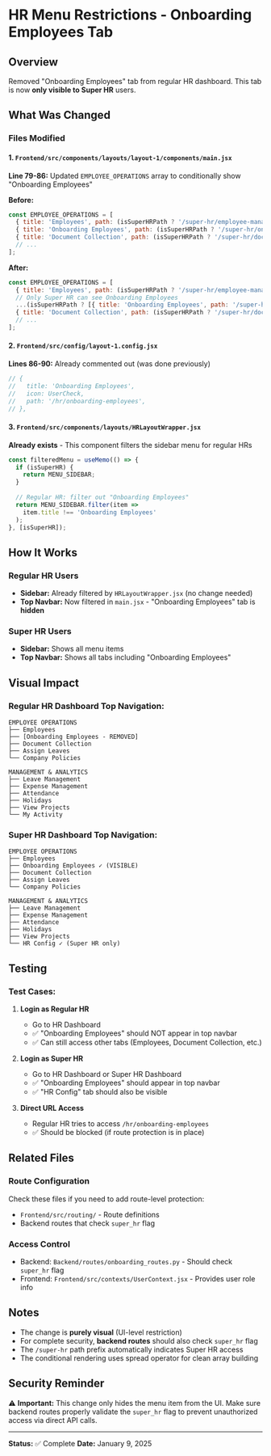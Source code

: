 # HR Menu Restrictions - Onboarding Employees Tab

## Overview
Removed "Onboarding Employees" tab from regular HR dashboard. This tab is now **only visible to Super HR** users.

## What Was Changed

### Files Modified

#### 1. `Frontend/src/components/layouts/layout-1/components/main.jsx`
**Line 79-86:** Updated `EMPLOYEE_OPERATIONS` array to conditionally show "Onboarding Employees"

**Before:**
```javascript
const EMPLOYEE_OPERATIONS = [
  { title: 'Employees', path: (isSuperHRPath ? '/super-hr/employee-management' : '/hr/employee-management'), icon: Users },
  { title: 'Onboarding Employees', path: (isSuperHRPath ? '/super-hr/onboarding-employees' : '/hr/onboarding-employees'), icon: UserCheck },
  { title: 'Document Collection', path: (isSuperHRPath ? '/super-hr/document-collection' : '/hr/document-collection'), icon: Upload },
  // ...
];
```

**After:**
```javascript
const EMPLOYEE_OPERATIONS = [
  { title: 'Employees', path: (isSuperHRPath ? '/super-hr/employee-management' : '/hr/employee-management'), icon: Users },
  // Only Super HR can see Onboarding Employees
  ...(isSuperHRPath ? [{ title: 'Onboarding Employees', path: '/super-hr/onboarding-employees', icon: UserCheck }] : []),
  { title: 'Document Collection', path: (isSuperHRPath ? '/super-hr/document-collection' : '/hr/document-collection'), icon: Upload },
  // ...
];
```

#### 2. `Frontend/src/config/layout-1.config.jsx`
**Lines 86-90:** Already commented out (was done previously)

```javascript
// {
//   title: 'Onboarding Employees',
//   icon: UserCheck,
//   path: '/hr/onboarding-employees',
// },
```

#### 3. `Frontend/src/components/layouts/HRLayoutWrapper.jsx`
**Already exists** - This component filters the sidebar menu for regular HRs

```javascript
const filteredMenu = useMemo(() => {
  if (isSuperHR) {
    return MENU_SIDEBAR;
  }
  
  // Regular HR: filter out "Onboarding Employees"
  return MENU_SIDEBAR.filter(item => 
    item.title !== 'Onboarding Employees'
  );
}, [isSuperHR]);
```

## How It Works

### Regular HR Users
- **Sidebar:** Already filtered by `HRLayoutWrapper.jsx` (no change needed)
- **Top Navbar:** Now filtered in `main.jsx` - "Onboarding Employees" tab is **hidden**

### Super HR Users
- **Sidebar:** Shows all menu items
- **Top Navbar:** Shows all tabs including "Onboarding Employees"

## Visual Impact

### Regular HR Dashboard Top Navigation:
```
EMPLOYEE OPERATIONS
├── Employees
├── [Onboarding Employees - REMOVED]
├── Document Collection
├── Assign Leaves
└── Company Policies

MANAGEMENT & ANALYTICS
├── Leave Management
├── Expense Management
├── Attendance
├── Holidays
├── View Projects
└── My Activity
```

### Super HR Dashboard Top Navigation:
```
EMPLOYEE OPERATIONS
├── Employees
├── Onboarding Employees ✓ (VISIBLE)
├── Document Collection
├── Assign Leaves
└── Company Policies

MANAGEMENT & ANALYTICS
├── Leave Management
├── Expense Management
├── Attendance
├── Holidays
├── View Projects
└── HR Config ✓ (Super HR only)
```

## Testing

### Test Cases:

1. **Login as Regular HR**
   - Go to HR Dashboard
   - ✅ "Onboarding Employees" should NOT appear in top navbar
   - ✅ Can still access other tabs (Employees, Document Collection, etc.)

2. **Login as Super HR**
   - Go to HR Dashboard or Super HR Dashboard
   - ✅ "Onboarding Employees" should appear in top navbar
   - ✅ "HR Config" tab should also be visible

3. **Direct URL Access**
   - Regular HR tries to access `/hr/onboarding-employees`
   - ✅ Should be blocked (if route protection is in place)

## Related Files

### Route Configuration
Check these files if you need to add route-level protection:
- `Frontend/src/routing/` - Route definitions
- Backend routes that check `super_hr` flag

### Access Control
- Backend: `Backend/routes/onboarding_routes.py` - Should check `super_hr` flag
- Frontend: `Frontend/src/contexts/UserContext.jsx` - Provides user role info

## Notes

- The change is **purely visual** (UI-level restriction)
- For complete security, **backend routes** should also check `super_hr` flag
- The `/super-hr` path prefix automatically indicates Super HR access
- The conditional rendering uses spread operator for clean array building

## Security Reminder

⚠️ **Important:** This change only hides the menu item from the UI. Make sure backend routes properly validate the `super_hr` flag to prevent unauthorized access via direct API calls.

---

**Status:** ✅ Complete
**Date:** January 9, 2025


